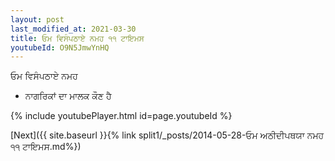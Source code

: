 ```yaml
---
layout: post
last_modified_at: 2021-03-30
title: ਓਮ ਵਿਸੰਪਠਾਏ ਨਮਹ ੧੧ ਟਾਇਮਸ
youtubeId: O9N5JmwYnHQ
---
```

 
 
 ਓਮ ਵਿਸੰਪਠਾਏ ਨਮਹ  
 
 -  ਨਾਗਰਿਕਾਂ ਦਾ ਮਾਲਕ ਕੌਣ ਹੈ 
 
  
 
  
 
 
 
 
 
 


{% include youtubePlayer.html id=page.youtubeId %}
 
[Next]({{ site.baseurl }}{% link  split1/_posts/2014-05-28-ਓਮ ਅਠੀਦੀਪਥਯਾ ਨਮਹ ੧੧ ਟਾਇਮਸ.md%})
 
